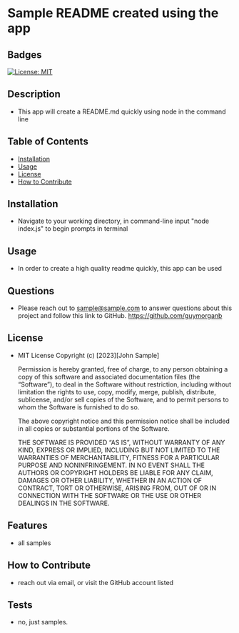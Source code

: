 
  # Sample README created using the app

  ## Badges
  [![License: MIT](https://img.shields.io/badge/License-MIT-blue.svg)](https://opensource.org/licenses/MIT)

  ## Description
  - This app will create a README.md quickly using node in the command line
  
  ## Table of Contents
  - [Installation](#installation)
  - [Usage](#usage)
  - [License](#license)
  - [How to Contribute](#how-to-contribute)
  
  ## Installation
  - Navigate to your working directory, in command-line input "node index.js" to begin prompts in terminal
  
  ## Usage
  - In order to create a high quality readme quickly, this app can be used
  
  ## Questions
  - Please reach out to sample@sample.com to answer questions about this project and follow this link to GitHub. https://github.com/guymorganb

  ## License
  - MIT License
 Copyright (c) [2023][John Sample]

      Permission is hereby granted, free of charge, to any person obtaining a copy of this software and associated documentation files (the “Software”), to deal in the Software without restriction, including without limitation the rights to use, copy, modify, merge, publish, distribute, sublicense, and/or sell copies of the Software, and to permit persons to whom the Software is furnished to do so.

      The above copyright notice and this permission notice shall be included in all
      copies or substantial portions of the Software.

      THE SOFTWARE IS PROVIDED “AS IS”, WITHOUT WARRANTY OF ANY KIND, EXPRESS OR IMPLIED, INCLUDING BUT NOT LIMITED TO THE WARRANTIES OF MERCHANTABILITY, FITNESS FOR A PARTICULAR PURPOSE AND NONINFRINGEMENT. IN NO EVENT SHALL THE AUTHORS OR COPYRIGHT HOLDERS BE LIABLE FOR ANY CLAIM, DAMAGES OR OTHER LIABILITY, WHETHER IN AN ACTION OF CONTRACT, TORT OR OTHERWISE, ARISING FROM, OUT OF OR IN CONNECTION WITH THE SOFTWARE OR THE USE OR OTHER DEALINGS IN THE SOFTWARE.


  ## Features
  - all samples

  ## How to Contribute
  - reach out via email, or visit the GitHub account listed
  
  ## Tests
  - no, just samples.
